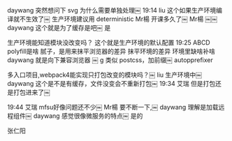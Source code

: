 daywang
突然想问下 svg 为什么需要单独处理￼
19:14
liu
这个如果生产环境编译就不生效了￼
生产环境建议用 deterministic
Mr楊
开课多久了￼
Mr楊
￼￼
daywang
这个就是为了缓存是吧￼ 是



生产环境能知道模块没改变吗？ 这个就是生产环境的默认配置
19:25
ABCD
polyfill是啥 腻子，是用来抹平浏览器的差异
抹平环境的差异
环境里缺啥补啥
daywang
就是向下兼容浏览器
￼
g
类似 postcss，加前缀￼
autopprefixer



多入口项目,webpack4能实现只打包改变的模块吗？￼
liu
生产环境中￼
daywang
这个是不是有缓存，文件没变会不重新打包￼
19:34
艾瑞
但是打包还是打包进来了￼

19:44
艾瑞
mfsu好像问题还不少￼
Mr楊
要不断一下,￼
daywang
理解是加载远程组件￼
daywang
感觉很像微服务的特点￼
是的

张仁阳
